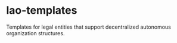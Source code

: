 # lao-templates
Templates for legal entities that support decentralized autonomous organization structures.
